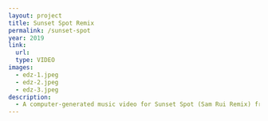 ```yaml
---
layout: project
title: Sunset Spot Remix
permalink: /sunset-spot
year: 2019
link:
  url:
  type: VIDEO
images:
  - edz-1.jpeg
  - edz-2.jpeg
  - edz-3.jpeg
description:
  - A computer-generated music video for Sunset Spot (Sam Rui Remix) from Tzekin's 'Skyline Death Remixes,' released via Pan-Asian artist collective Eternal Dragonz. Featured on <a href="https://avyss-magazine.com/2019/07/12/8126" class="underline" target="_blank">Avyss↗&#xFE0E;</a> and <a href="https://www.thefader.com/2019/07/09/dreamville-sacrifices-cupcakke-ayesha-mahalia-odunsi-best-songs" class="underline" target="_blank">The Fader↗&#xFE0E;</a>.
---
```

